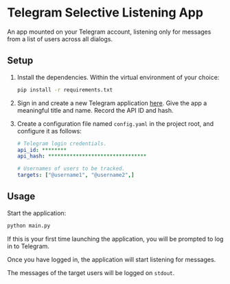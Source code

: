 # Telegram Selective Listening App

An app mounted on your Telegram account, listening only for messages from a list of users across all dialogs.

## Setup

1. Install the dependencies. Within the virtual environment of your choice:

    ```sh
    pip install -r requirements.txt
    ```

2. Sign in and create a new Telegram application [here](https://my.telegram.org/apps). Give the app a meaningful title and name. Record the API ID and hash.

3. Create a configuration file named `config.yaml` in the project root, and configure it as follows:

    ```yaml
    # Telegram login credentials.
    api_id: ********
    api_hash: ********************************

    # Usernames of users to be tracked.
    targets: ["@username1", "@username2",]
    ```

## Usage

Start the application:

```sh
python main.py
```

If this is your first time launching the application, you will be prompted to log in to Telegram.

Once you have logged in, the application will start listening for messages.

The messages of the target users will be logged on `stdout`.
